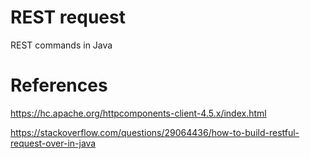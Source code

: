 # REST request

REST commands in Java

# References
https://hc.apache.org/httpcomponents-client-4.5.x/index.html

https://stackoverflow.com/questions/29064436/how-to-build-restful-request-over-in-java